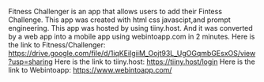 Fitness Challenger is an app
that allows users to add their Fintess Challenge. 
This app was created with html css javascipt,and prompt engineering.
This app was hosted by using tiiny.host.
And it was converted by a web app into a mobile app using
webintoapp.com in 2 minutes.
Here is the link to Fitness/Challenger:
https://drive.google.com/file/d/1iqKEiIgiiM_Oojt93L_UgOGqmbGEsxOS/view?usp=sharing
Here is the link to tiiny.host: https://tiiny.host/login
Here is the link to Webintoapp: https://www.webintoapp.com/



